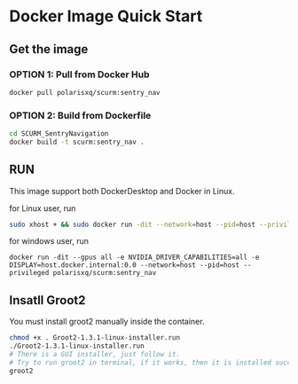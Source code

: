 # Docker Image Quick Start

## Get the image

### OPTION 1: Pull from Docker Hub

```bash
docker pull polarisxq/scurm:sentry_nav
```

### OPTION 2: Build from Dockerfile

```bash
cd SCURM_SentryNavigation
docker build -t scurm:sentry_nav .
```

## RUN 

This image support both DockerDesktop and Docker in Linux.

for Linux user, run

```bash
sudo xhost + && sudo docker run -dit --network=host --pid=host --privileged -v /dev:/dev -e DISPLAY=${DISPLAY} scurm:sentry_nav
```

for windows user, run

```shell
docker run -dit --gpus all -e NVIDIA_DRIVER_CAPABILITIES=all -e DISPLAY=host.docker.internal:0.0 --network=host --pid=host --privileged polarisxq/scurm:sentry_nav
```

## Insatll Groot2

You must install groot2 manually inside the container.

```bash
chmod +x . Groot2-1.3.1-linux-installer.run
./Groot2-1.3.1-linux-installer.run
# There is a GUI installer, just follow it.
# Try to run groot2 in terminal, if it works, then it is installed successfully.
groot2
```
